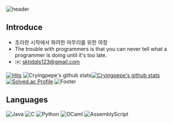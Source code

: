 ![header](https://capsule-render.vercel.app/api?type=waving&color=A3DCBE&height=200&section=header)

Introduce
---

- 초라한 시작에서 화려한 마무리를 위한 여정
- The trouble with programmers is that you can never tell what a programmer is doing until it's too late.
- ✉️ sktjdqls123@gmail.com
  
[![Hits](https://hits.seeyoufarm.com/api/count/incr/badge.svg?url=https%3A%2F%2Fgithub.com%2FCryingpepe%2F&count_bg=%23000000&title_bg=%23F4FF58&icon=awesomelists.svg&icon_color=%23FFFFFF&title=hits&edge_flat=false)](https://hits.seeyoufarm.com)
![Cryingpepe's github stats](https://github-readme-stats.vercel.app/api?username=Cryingpepe&show_icons=true)[![Cryingpepe's github stats](https://github-readme-stats.vercel.app/api/top-langs/?username=Cryingpepe&show_icons=true&hide_border=true&title_color=004386&icon_color=004386&layout=compact)](https://github.com/Cryingpepe)
[![Solved.ac Profile](http://mazassumnida.wtf/api/v2/generate_badge?boj=cryingpepe)](https://solved.ac/cryingpepe/)
![Footer](https://capsule-render.vercel.app/api?type=waving&color=A3DCBE&height=200&section=footer)

Languages
---

![Java](https://img.shields.io/badge/Java-007396?style=flat-square&logo=Java&logoColor=white)
![C](https://img.shields.io/badge/C-A8B9CC?style=flat-square&logo=C&logoColor=white)
![Python](https://img.shields.io/badge/Python-3776AB?style=flat-square&logo=Python&logoColor=white)
![OCaml](https://img.shields.io/badge/OCaml-%23E98407.svg?style=for-the-badge&logo=ocaml&logoColor=white)
![AssemblyScript](https://img.shields.io/badge/assembly%20script-%23000000.svg?style=for-the-badge&logo=assemblyscript&logoColor=white)
